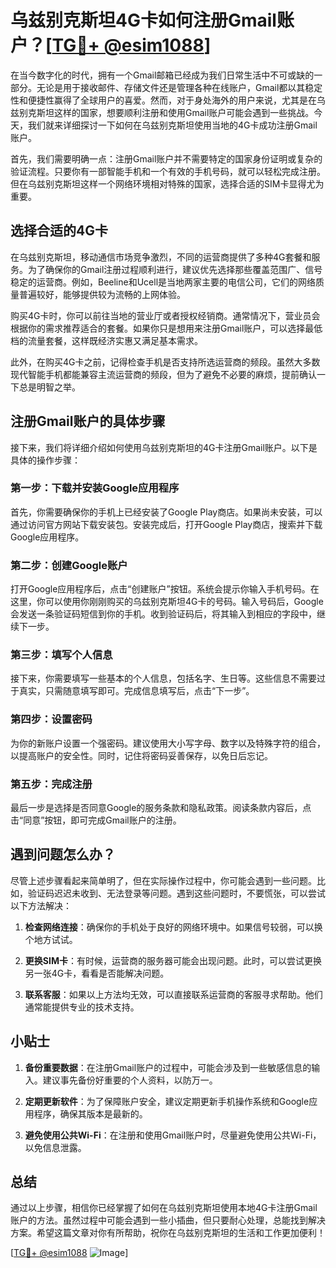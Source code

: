 # 乌兹别克斯坦4G卡如何注册Gmail账户？[[TG💪+ @esim1088](https://t.me/s/esim1088)]

在当今数字化的时代，拥有一个Gmail邮箱已经成为我们日常生活中不可或缺的一部分。无论是用于接收邮件、存储文件还是管理各种在线账户，Gmail都以其稳定性和便捷性赢得了全球用户的喜爱。然而，对于身处海外的用户来说，尤其是在乌兹别克斯坦这样的国家，想要顺利注册和使用Gmail账户可能会遇到一些挑战。今天，我们就来详细探讨一下如何在乌兹别克斯坦使用当地的4G卡成功注册Gmail账户。

首先，我们需要明确一点：注册Gmail账户并不需要特定的国家身份证明或复杂的验证流程。只要你有一部智能手机和一个有效的手机号码，就可以轻松完成注册。但在乌兹别克斯坦这样一个网络环境相对特殊的国家，选择合适的SIM卡显得尤为重要。

## 选择合适的4G卡

在乌兹别克斯坦，移动通信市场竞争激烈，不同的运营商提供了多种4G套餐和服务。为了确保你的Gmail注册过程顺利进行，建议优先选择那些覆盖范围广、信号稳定的运营商。例如，Beeline和Ucell是当地两家主要的电信公司，它们的网络质量普遍较好，能够提供较为流畅的上网体验。

购买4G卡时，你可以前往当地的营业厅或者授权经销商。通常情况下，营业员会根据你的需求推荐适合的套餐。如果你只是想用来注册Gmail账户，可以选择最低档的流量套餐，这样既经济实惠又满足基本需求。

此外，在购买4G卡之前，记得检查手机是否支持所选运营商的频段。虽然大多数现代智能手机都能兼容主流运营商的频段，但为了避免不必要的麻烦，提前确认一下总是明智之举。

## 注册Gmail账户的具体步骤

接下来，我们将详细介绍如何使用乌兹别克斯坦的4G卡注册Gmail账户。以下是具体的操作步骤：

### 第一步：下载并安装Google应用程序

首先，你需要确保你的手机上已经安装了Google Play商店。如果尚未安装，可以通过访问官方网站下载安装包。安装完成后，打开Google Play商店，搜索并下载Google应用程序。

### 第二步：创建Google账户

打开Google应用程序后，点击“创建账户”按钮。系统会提示你输入手机号码。在这里，你可以使用你刚刚购买的乌兹别克斯坦4G卡的号码。输入号码后，Google会发送一条验证码短信到你的手机。收到验证码后，将其输入到相应的字段中，继续下一步。

### 第三步：填写个人信息

接下来，你需要填写一些基本的个人信息，包括名字、生日等。这些信息不需要过于真实，只需随意填写即可。完成信息填写后，点击“下一步”。

### 第四步：设置密码

为你的新账户设置一个强密码。建议使用大小写字母、数字以及特殊字符的组合，以提高账户的安全性。同时，记住将密码妥善保存，以免日后忘记。

### 第五步：完成注册

最后一步是选择是否同意Google的服务条款和隐私政策。阅读条款内容后，点击“同意”按钮，即可完成Gmail账户的注册。

## 遇到问题怎么办？

尽管上述步骤看起来简单明了，但在实际操作过程中，你可能会遇到一些问题。比如，验证码迟迟未收到、无法登录等问题。遇到这些问题时，不要慌张，可以尝试以下方法解决：

1. **检查网络连接**：确保你的手机处于良好的网络环境中。如果信号较弱，可以换个地方试试。
   
2. **更换SIM卡**：有时候，运营商的服务器可能会出现问题。此时，可以尝试更换另一张4G卡，看看是否能解决问题。

3. **联系客服**：如果以上方法均无效，可以直接联系运营商的客服寻求帮助。他们通常能提供专业的技术支持。

## 小贴士

1. **备份重要数据**：在注册Gmail账户的过程中，可能会涉及到一些敏感信息的输入。建议事先备份好重要的个人资料，以防万一。

2. **定期更新软件**：为了保障账户安全，建议定期更新手机操作系统和Google应用程序，确保其版本是最新的。

3. **避免使用公共Wi-Fi**：在注册和使用Gmail账户时，尽量避免使用公共Wi-Fi，以免信息泄露。

## 总结

通过以上步骤，相信你已经掌握了如何在乌兹别克斯坦使用本地4G卡注册Gmail账户的方法。虽然过程中可能会遇到一些小插曲，但只要耐心处理，总能找到解决方案。希望这篇文章对你有所帮助，祝你在乌兹别克斯坦的生活和工作更加便利！

[[TG💪+ @esim1088](https://t.me/s/esim1088) ![Image](https://i.postimg.cc/4NQfJmqS/Snipaste-2025-05-13-00-14-12.png)]